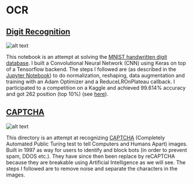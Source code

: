 # OCR

## [Digit Recognition](https://github.com/Fournierp/OCR/tree/master/Digit%20Recognition)

![alt text](https://upload.wikimedia.org/wikipedia/commons/thumb/2/27/MnistExamples.png/220px-MnistExamples.png)

This notebook is an attempt at solving the [MNIST handwritten digit database](http://yann.lecun.com/exdb/mnist/). I built a Convolutional Neural Network (CNN) using Keras on top of a Tensorflow backend. The steps I followed are (as described in the [Jupyter Notebook](https://github.com/Fournierp/OCR/tree/master/Digit%20Recognition/Digit%20Recognition.ipynb)) to do normalization, reshaping, data augmentation and training with an Adam Optimizer and a ReduceLROnPlateau callback. I participated to a competition on a Kaggle and achieved 99.614% accuracy and got 262 position (top 10%) (see [here](https://www.kaggle.com/c/digit-recognizer)).

## [CAPTCHA](https://github.com/Fournierp/OCR/tree/master/CAPTCHA)

![alt text](https://github.com/Fournierp/OCR/tree/master/CAPTCHA/samples/2b827.png)

This directory is an attempt at recognizing [CAPTCHA](https://en.wikipedia.org/wiki/CAPTCHA) (Completely Automated Public Turing test to tell Computers and Humans Apart) images. Built in 1997 as way for users to identify and block bots (in order to prevent spam, DDOS etc.). They have since then been replace by reCAPTCHA because they are breakable using Artificial Intelligence as we will see. The steps I followed are to remove noise and separate the characters in the images.
